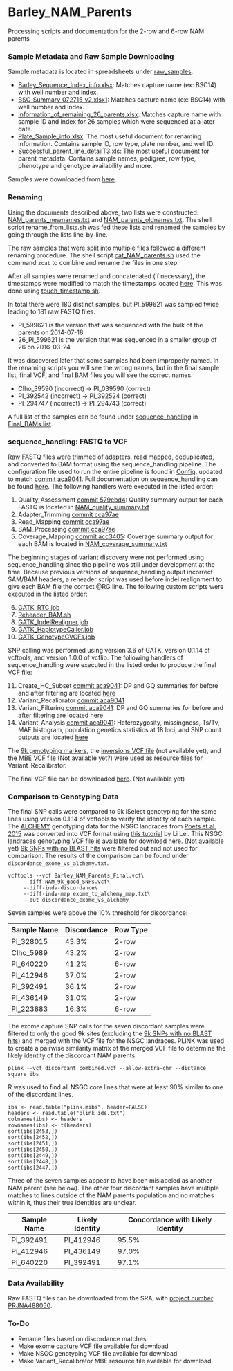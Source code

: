 # Barley_NAM_Parents
Processing scripts and documentation for the 2-row and 6-row NAM parents

### Sample Metadata and Raw Sample Downloading

Sample metadata is located in spreadsheets under [raw_samples](https://github.com/MorrellLAB/Barley_NAM_Parents/tree/master/raw_samples).
* [Barley_Sequence_Index_info.xlsx](https://github.com/MorrellLAB/Barley_NAM_Parents/blob/master/raw_samples/Barley_Sequence_Index_info.xlsx): Matches capture name (ex: BSC14) with well number and index.
* [BSC_Summary_072715_v2.xlsx1](https://github.com/MorrellLAB/Barley_NAM_Parents/blob/master/raw_samples/BSC_Sumary_072715_v2.xlsx): Matches capture name (ex: BSC14) with well number and index.
* [Information_of_remaining_26_parents.xlsx](https://github.com/MorrellLAB/Barley_NAM_Parents/blob/master/raw_samples/Information_of_remaining_26_parents.xlsx): Matches capture name with sample ID and index for 26 samples which were sequenced at a later date.
* [Plate_Sample_info.xlsx](https://github.com/MorrellLAB/Barley_NAM_Parents/blob/master/raw_samples/Plate_Sample_info.xlsx): The most useful document for renaming information. Contains sample ID, row type, plate number, and well ID.
* [Successful_parent_line_detailT3.xls](https://github.com/MorrellLAB/Barley_NAM_Parents/blob/master/raw_samples/Successful_parent_line_detailT3.xls): The most useful document for parent metadata. Contains sample names, pedigree, row type, phenotype and genotype availability and more.

Samples were downloaded from [here](http://129.130.90.211/share_files/Barley_SeqCap_Samples/).

### Renaming

Using the documents described above, two lists were constructed: [NAM_parents_newnames.txt](https://github.com/MorrellLAB/Barley_NAM_Parents/blob/master/renaming/NAM_parents_newnames.txt) and [NAM_parents_oldnames.txt](https://github.com/MorrellLAB/Barley_NAM_Parents/blob/master/renaming/NAM_parents_oldnames.txt). The shell script [rename_from_lists.sh](https://github.com/MorrellLAB/Barley_NAM_Parents/blob/master/renaming/rename_from_lists.sh) was fed these lists and renamed the samples by going through the lists line-by-line. 

The raw samples that were split into multiple files followed a different renaming procedure. The shell script [cat_NAM_parents.sh](https://github.com/MorrellLAB/Barley_NAM_Parents/blob/master/renaming/cat_NAM_parents.sh) used the command `zcat` to combine and rename the files in one step.

After all samples were renamed and concatenated (if necessary), the timestamps were modified to match the timestamps located [here](129.130.90.211/share_files/Barley_SeqCap_Samples/). This was done using [touch_timestamp.sh](https://github.com/MorrellLAB/Barley_NAM_Parents/blob/master/renaming/touch_timestamp.sh).

In total there were 180 distinct samples, but PI_599621 was sampled twice leading to 181 raw FASTQ files.
* PI_599621 is the version that was sequenced with the bulk of the parents on 2014-07-18
* 26_PI_599621 is the version that was sequenced in a smaller group of 26 on 2016-03-24

It was discovered later that some samples had been improperly named. In the renaming scripts you will see the wrong names, but in the final sample list, final VCF, and final BAM files you will see the correct names.
* CIho_39590 (incorrect) -> PI_039590 (correct)
* PI_392542 (incorrect) -> PI_392524 (correct)
* PI_294747 (incorrect) -> PI_294743 (correct)

A full list of the samples can be found under [sequence_handling](https://github.com/MorrellLAB/Barley_NAM_Parents/tree/master/sequence_handling) in [Final_BAMs.list](https://github.com/MorrellLAB/Barley_NAM_Parents/blob/master/sequence_handling/Final_BAMs.list).

### sequence_handling: FASTQ to VCF

Raw FASTQ files were trimmed of adapters, read mapped, deduplicated, and converted to BAM format using the sequence_handling pipeline. The configuration file used to run the entire pipeline is found in [Config](https://github.com/MorrellLAB/Barley_NAM_Parents/blob/master/sequence_handling/Config), updated to match [commit aca9041](https://github.com/MorrellLAB/sequence_handling/commit/aca9041ecaa79fe597ef9a5a3e721cc0a818e581). Full documentation on sequence_handling can be found [here](https://github.com/MorrellLAB/sequence_handling/wiki). The following handlers were executed in the listed order:

1. Quality_Assessment [commit 579ebd4](https://github.com/MorrellLAB/sequence_handling/commit/579ebd4db9d6c37fa274354a4069f8190da33a52): Quality summary output for each FASTQ is located in [NAM_quality_summary.txt](https://github.com/MorrellLAB/Barley_NAM_Parents/blob/master/sequence_handling/NAM_quality_summary.txt)
2. Adapter_Trimming [commit cca97ae](https://github.com/MorrellLAB/sequence_handling/commit/cca97aeed070f1c5e5252519988187fb95fd308f)
3. Read_Mapping [commit cca97ae](https://github.com/MorrellLAB/sequence_handling/commit/cca97aeed070f1c5e5252519988187fb95fd308f)
4. SAM_Processing [commit cca97ae](https://github.com/MorrellLAB/sequence_handling/commit/cca97aeed070f1c5e5252519988187fb95fd308f)
5. Coverage_Mapping [commit acc3405](https://github.com/MorrellLAB/sequence_handling/commit/acc3405505ee0d7e4d7c6c19d67dcc11b651e24d): Coverage summary output for each BAM is located in [NAM_coverage_summary.txt](https://github.com/MorrellLAB/Barley_NAM_Parents/blob/master/sequence_handling/NAM_coverage_summary.txt)

The beginning stages of variant discovery were not performed using sequence_handling since the pipeline was still under development at the time. Because previous versions of sequence_handling output incorrect SAM/BAM headers, a reheader script was used before indel realignment to give each BAM file the correct @RG line. The following custom scripts were executed in the listed order:

6. [GATK_RTC.job](https://github.com/MorrellLAB/Barley_NAM_Parents/blob/master/sequence_handling/SNP_Calling_Scripts/GATK_RTC.job)
7. [Reheader_BAM.sh](https://github.com/MorrellLAB/Barley_NAM_Parents/blob/master/sequence_handling/SNP_Calling_Scripts/Reheader_BAM.sh)
8. [GATK_IndelRealigner.job](https://github.com/MorrellLAB/Barley_NAM_Parents/blob/master/sequence_handling/SNP_Calling_Scripts/GATK_IndelRealigner.job)
9. [GATK_HaplotypeCaller.job](https://github.com/MorrellLAB/Barley_NAM_Parents/blob/master/sequence_handling/SNP_Calling_Scripts/GATK_HaplotypeCaller.job)
10. [GATK_GenotypeGVCFs.job](https://github.com/MorrellLAB/Barley_NAM_Parents/blob/master/sequence_handling/SNP_Calling_Scripts/GATK_GenotypeGVCFs.job)

SNP calling was performed using version 3.6 of GATK, version 0.1.14 of vcftools, and version 1.0.0 of vcflib. The following handlers of sequence_handling were executed in the listed order to produce the final VCF file:

11. Create_HC_Subset [commit aca9041](https://github.com/MorrellLAB/sequence_handling/commit/aca9041ecaa79fe597ef9a5a3e721cc0a818e581): DP and GQ summaries for before and after filtering are located [here](https://github.com/MorrellLAB/Barley_NAM_Parents/tree/master/sequence_handling/Create_HC_Subset)
12. Variant_Recalibrator [commit aca9041](https://github.com/MorrellLAB/sequence_handling/commit/aca9041ecaa79fe597ef9a5a3e721cc0a818e581)
13. Variant_Filtering [commit aca9041](https://github.com/MorrellLAB/sequence_handling/commit/aca9041ecaa79fe597ef9a5a3e721cc0a818e581): DP and GQ summaries for before and after filtering are located [here](https://github.com/MorrellLAB/Barley_NAM_Parents/tree/master/sequence_handling/Variant_Filtering)
14. Variant_Analysis [commit aca9041](https://github.com/MorrellLAB/sequence_handling/commit/aca9041ecaa79fe597ef9a5a3e721cc0a818e581): Heterozygosity, missingness, Ts/Tv, MAF histogram, population genetics statistics at 18 loci, and SNP count outputs are located [here](https://github.com/MorrellLAB/Barley_NAM_Parents/tree/master/sequence_handling/Variant_Analysis)

The [9k genotyping markers](https://github.com/lilei1/9k_BOPA_SNP/blob/master/BOPA_9k_vcf_Morex_refv1/sorted_all_9k_masked_90idt.vcf), the [inversions VCF file]() (not available yet), and the [MBE VCF file]() (Not available yet?) were used as resource files for Variant_Recalibrator.

The final VCF file can be downloaded [here](). (Not available yet)

### Comparison to Genotyping Data

The final SNP calls were compared to 9k iSelect genotyping for the same lines using version 0.1.14 of vcftools to verify the identity of each sample. The [ALCHEMY](http://alchemy.sourceforge.net/) genotyping data for the NSGC landraces from [Poets et al. 2015](http://www.genomebiology.com/2015/16/1/173) was converted into VCF format using [this tutorial](https://github.com/MorrellLAB/Barley_Inversions/blob/master/analyses/SNP_valiadation/tutorial_alchemy2vcf.md) by Li Lei. This NSGC landraces genotyping VCF file is available for download [here](). (Not available yet) [9k SNPs with no BLAST hits](https://github.com/lilei1/9k_BOPA_SNP/blob/master/no_blast_hits_SNPs/no_blast_hits_9k_snpID) were filtered out and not used for comparison. The results of the comparison can be found under `discordance_exome_vs_alchemy.txt`. 

```shell
vcftools --vcf Barley_NAM_Parents_Final.vcf\
	 --diff NAM_9k_good_SNPs.vcf\
	 --diff-indv-discordance\
	 --diff-indv-map exome_to_alchemy_map.txt\
	 --out discordance_exome_vs_alchemy
```
Seven samples were above the 10% threshold for discordance:

Sample Name | Discordance | Row Type
--- | --- | ---
PI_328015 | 43.3% | 2-row
CIho_5989 | 43.2% | 2-row
PI_640220 | 41.2% | 6-row
PI_412946 | 37.0% | 2-row
PI_392491 | 36.1% | 2-row
PI_436149 | 31.0% | 2-row
PI_223883 | 16.3% | 6-row

The exome capture SNP calls for the seven discordant samples were filtered to only the good 9k sites (excluding the [9k SNPs with no BLAST hits](https://github.com/lilei1/9k_BOPA_SNP/blob/master/no_blast_hits_SNPs/no_blast_hits_9k_snpID)) and merged with the VCF file for the NSGC landraces. PLINK was used to create a pairwise similarity matrix of the merged VCF file to determine the likely identity of the discordant NAM parents. 

```
plink --vcf discordant_combined.vcf --allow-extra-chr --distance square ibs
```

R was used to find all NSGC core lines that were at least 90% similar to one of the discordant lines.

```
ibs <- read.table("plink.mibs", header=FALSE)
headers <- read.table("plink_ids.txt")
colnames(ibs) <- headers
rownames(ibs) <- t(headers)
sort(ibs[2453,])
sort(ibs[2452,])
sort(ibs[2451,])
sort(ibs[2450,])
sort(ibs[2449,])
sort(ibs[2448,])
sort(ibs[2447,])
```

Three of the seven samples appear to have been mislabeled as another NAM parent (see below). The other four discordant samples have multiple matches to lines outside of the NAM parents population and no matches within it, thus their true identities are unclear.

Sample Name | Likely Identity | Concordance with Likely Identity 
--- | --- | ---
PI_392491 | PI_412946 | 95.5%
PI_412946 | PI_436149 | 97.0%
PI_640220 | PI_392491 | 97.1%

### Data Availability

Raw FASTQ files can be downloaded from the SRA, with [project number PRJNA488050](https://www.ncbi.nlm.nih.gov/bioproject/PRJNA488050/).

### To-Do

* Rename files based on discordance matches
* Make exome capture VCF file available for download
* Make NSGC genotyping VCF file available for download
* Make Variant_Recalibrator MBE resource file available for download
